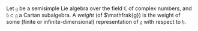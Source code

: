 Let $\mathfrak{g}$ be a semisimple Lie algebra over the field $\mathbb{C}$ of complex numbers, and $\mathfrak{h} \subset \mathfrak{g}$ a Cartan subalgebra. A *weight* (of $\mathfrak{g}) is the weight of some (finite or infinite-dimensional) representation of $\mathfrak{g}$ with respect to $\mathfrak{h}$.
